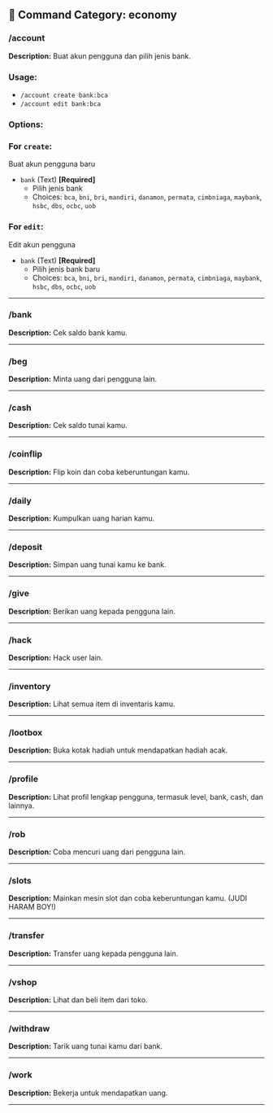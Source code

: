 ## 📁 Command Category: economy

### /account

**Description:** Buat akun pengguna dan pilih jenis bank.

### Usage:
- `/account create bank:bca`
- `/account edit bank:bca`

### Options:
### For `create`:
Buat akun pengguna baru
- `bank` (Text) **[Required]**
  - Pilih jenis bank
  - Choices: `bca`, `bni`, `bri`, `mandiri`, `danamon`, `permata`, `cimbniaga`, `maybank`, `hsbc`, `dbs`, `ocbc`, `uob`

### For `edit`:
Edit akun pengguna
- `bank` (Text) **[Required]**
  - Pilih jenis bank baru
  - Choices: `bca`, `bni`, `bri`, `mandiri`, `danamon`, `permata`, `cimbniaga`, `maybank`, `hsbc`, `dbs`, `ocbc`, `uob`


---


### /bank

**Description:** Cek saldo bank kamu.


---


### /beg

**Description:** Minta uang dari pengguna lain.


---


### /cash

**Description:** Cek saldo tunai kamu.


---


### /coinflip

**Description:** Flip koin dan coba keberuntungan kamu.


---


### /daily

**Description:** Kumpulkan uang harian kamu.


---


### /deposit

**Description:** Simpan uang tunai kamu ke bank.


---


### /give

**Description:** Berikan uang kepada pengguna lain.


---


### /hack

**Description:** Hack user lain.


---


### /inventory

**Description:** Lihat semua item di inventaris kamu.


---


### /lootbox

**Description:** Buka kotak hadiah untuk mendapatkan hadiah acak.


---


### /profile

**Description:** Lihat profil lengkap pengguna, termasuk level, bank, cash, dan lainnya.


---


### /rob

**Description:** Coba mencuri uang dari pengguna lain.


---


### /slots

**Description:** Mainkan mesin slot dan coba keberuntungan kamu. (JUDI HARAM BOY!)


---


### /transfer

**Description:** Transfer uang kepada pengguna lain.


---


### /vshop

**Description:** Lihat dan beli item dari toko.


---


### /withdraw

**Description:** Tarik uang tunai kamu dari bank.


---


### /work

**Description:** Bekerja untuk mendapatkan uang.


---

